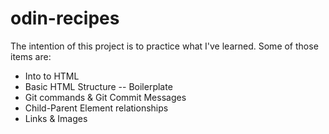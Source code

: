 # odin-recipes

The intention of this project is to practice what I've learned. Some of those items are:
- Into to HTML
- Basic HTML Structure -- Boilerplate
- Git commands & Git Commit Messages
- Child-Parent Element relationships
- Links & Images